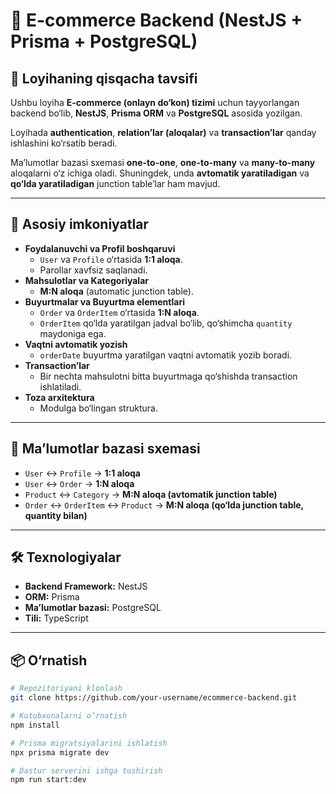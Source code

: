 # 🛒 E-commerce Backend (NestJS + Prisma + PostgreSQL)

## 📌 Loyihaning qisqacha tavsifi
Ushbu loyiha **E-commerce (onlayn do‘kon) tizimi** uchun tayyorlangan backend bo‘lib, **NestJS**, **Prisma ORM** va **PostgreSQL** asosida yozilgan.  

Loyihada **authentication**, **relation’lar (aloqalar)** va **transaction’lar** qanday ishlashini ko‘rsatib beradi.  

Ma’lumotlar bazasi sxemasi **one-to-one**, **one-to-many** va **many-to-many** aloqalarni o‘z ichiga oladi. Shuningdek, unda **avtomatik yaratiladigan** va **qo‘lda yaratiladigan** junction table’lar ham mavjud.  

---

## 🚀 Asosiy imkoniyatlar
- **Foydalanuvchi va Profil boshqaruvi**
  - `User` va `Profile` o‘rtasida **1:1 aloqa**.
  - Parollar xavfsiz saqlanadi.
- **Mahsulotlar va Kategoriyalar**
  - **M:N aloqa** (automatic junction table).
- **Buyurtmalar va Buyurtma elementlari**
  - `Order` va `OrderItem` o‘rtasida **1:N aloqa**.
  - `OrderItem` qo‘lda yaratilgan jadval bo‘lib, qo‘shimcha `quantity` maydoniga ega.
- **Vaqtni avtomatik yozish**
  - `orderDate` buyurtma yaratilgan vaqtni avtomatik yozib boradi.
- **Transaction’lar**
  - Bir nechta mahsulotni bitta buyurtmaga qo‘shishda transaction ishlatiladi.
- **Toza arxitektura**
  - Modulga bo‘lingan struktura.

---

## 📂 Ma’lumotlar bazasi sxemasi

- `User` ↔ `Profile` → **1:1 aloqa**  
- `User` ↔ `Order` → **1:N aloqa**  
- `Product` ↔ `Category` → **M:N aloqa (avtomatik junction table)**  
- `Order` ↔ `OrderItem` ↔ `Product` → **M:N aloqa (qo‘lda junction table, quantity bilan)**  

---

## 🛠️ Texnologiyalar
- **Backend Framework:** NestJS  
- **ORM:** Prisma  
- **Ma’lumotlar bazasi:** PostgreSQL  
- **Tili:** TypeScript  

---

## 📦 O‘rnatish

```bash
# Repozitoriyani klonlash
git clone https://github.com/your-username/ecommerce-backend.git

# Kutubxonalarni o‘rnatish
npm install

# Prisma migratsiyalarini ishlatish
npx prisma migrate dev

# Dastur serverini ishga tushirish
npm run start:dev
